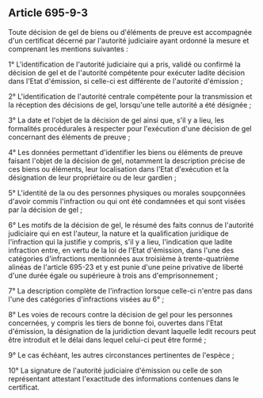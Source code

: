 Article 695-9-3
----
Toute décision de gel de biens ou d'éléments de preuve est accompagnée d'un
certificat décerné par l'autorité judiciaire ayant ordonné la mesure et
comprenant les mentions suivantes :

1° L'identification de l'autorité judiciaire qui a pris, validé ou confirmé la
décision de gel et de l'autorité compétente pour exécuter ladite décision dans
l'Etat d'émission, si celle-ci est différente de l'autorité d'émission ;

2° L'identification de l'autorité centrale compétente pour la transmission et la
réception des décisions de gel, lorsqu'une telle autorité a été désignée ;

3° La date et l'objet de la décision de gel ainsi que, s'il y a lieu, les
formalités procédurales à respecter pour l'exécution d'une décision de gel
concernant des éléments de preuve ;

4° Les données permettant d'identifier les biens ou éléments de preuve faisant
l'objet de la décision de gel, notamment la description précise de ces biens ou
éléments, leur localisation dans l'Etat d'exécution et la désignation de leur
propriétaire ou de leur gardien ;

5° L'identité de la ou des personnes physiques ou morales soupçonnées d'avoir
commis l'infraction ou qui ont été condamnées et qui sont visées par la décision
de gel ;

6° Les motifs de la décision de gel, le résumé des faits connus de l'autorité
judiciaire qui en est l'auteur, la nature et la qualification juridique de
l'infraction qui la justifie y compris, s'il y a lieu, l'indication que ladite
infraction entre, en vertu de la loi de l'Etat d'émission, dans l'une des
catégories d'infractions mentionnées aux troisième à trente-quatrième alinéas de
l'article 695-23 et y est punie d'une peine privative de liberté d'une durée
égale ou supérieure à trois ans d'emprisonnement ;

7° La description complète de l'infraction lorsque celle-ci n'entre pas dans
l'une des catégories d'infractions visées au 6° ;

8° Les voies de recours contre la décision de gel pour les personnes concernées,
y compris les tiers de bonne foi, ouvertes dans l'Etat d'émission, la
désignation de la juridiction devant laquelle ledit recours peut être introduit
et le délai dans lequel celui-ci peut être formé ;

9° Le cas échéant, les autres circonstances pertinentes de l'espèce ;

10° La signature de l'autorité judiciaire d'émission ou celle de son
représentant attestant l'exactitude des informations contenues dans le
certificat.
